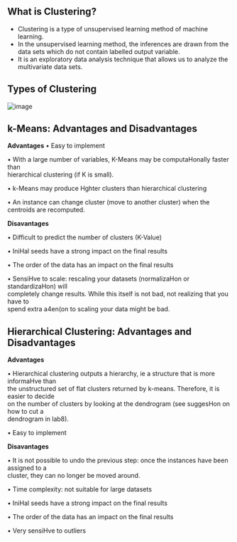 ## What is Clustering?

- Clustering is a type of unsupervised learning method of machine learning.
- In the unsupervised learning method, the inferences are drawn from the data sets which do not contain labelled output variable. 
- It is an exploratory data analysis technique that allows us to analyze the multivariate data sets.

## Types of Clustering

![image](https://user-images.githubusercontent.com/63282184/134457458-2a8f77b6-3b56-476e-9d0b-a61d7cf90bc7.png)


## k-Means: Advantages and Disadvantages 

**Advantages**
• Easy	to	implement	

• With	a	large	number	of	variables,	K-Means	may	be	computaHonally	faster	than	
hierarchical	clustering	(if	K	is	small).	

• k-Means	may	produce	Hghter	clusters	than	hierarchical	clustering	

• An	instance	can	change	cluster	(move	to	another	cluster)	when	the	centroids	are	recomputed.		

**Disavantages**	

• Difficult	to	predict	the	number	of	clusters	(K-Value)	

• IniHal	seeds	have	a	strong	impact	on	the	final	results	

• The	order	of	the	data	has	an	impact	on	the	final	results	

• SensiHve	to	scale:	rescaling	your	datasets	(normalizaHon	or	standardizaHon)	will	
completely	change	results.	While	this	itself	is	not	bad,	not	realizing	that	you	have	to	
spend	extra	a4en(on	to	scaling	your	data	might	be	bad.	

## Hierarchical Clustering: Advantages and Disadvantages 

**Advantages**

• Hierarchical	clustering	outputs	a	hierarchy,	ie	a	structure	that	is	more	informaHve	than	
the	unstructured	set	of	flat	clusters	returned	by	k-means.	Therefore,	it	is	easier	to	decide	
on	the	number	of	clusters	by	looking	at	the	dendrogram	(see	suggesHon	on	how	to	cut	a	
dendrogram	in	lab8).	

• Easy	to	implement	

**Disavantages**	

• It	is	not	possible	to	undo	the	previous	step:	once	the	instances	have	been	assigned	to	a	
cluster,	they	can	no	longer	be	moved	around.		

• Time	complexity:	not	suitable	for	large	datasets	

• IniHal	seeds	have	a	strong	impact	on	the	final	results	


• The	order	of	the	data	has	an	impact	on	the	final	results	

• Very	sensiHve	to	outliers

